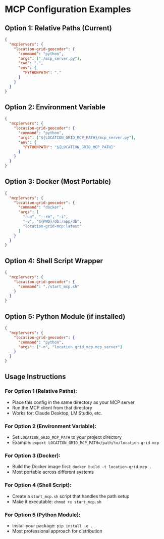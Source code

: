 # MCP Configuration Examples

## Option 1: Relative Paths (Current)
```json
{
  "mcpServers": {
    "location-grid-geocoder": {
      "command": "python",
      "args": ["./mcp_server.py"],
      "cwd": ".",
      "env": {
        "PYTHONPATH": "."
      }
    }
  }
}
```

## Option 2: Environment Variable
```json
{
  "mcpServers": {
    "location-grid-geocoder": {
      "command": "python",
      "args": ["${LOCATION_GRID_MCP_PATH}/mcp_server.py"],
      "env": {
        "PYTHONPATH": "${LOCATION_GRID_MCP_PATH}"
      }
    }
  }
}
```

## Option 3: Docker (Most Portable)
```json
{
  "mcpServers": {
    "location-grid-geocoder": {
      "command": "docker",
      "args": [
        "run", "--rm", "-i",
        "-v", "${PWD}/db:/app/db",
        "location-grid-mcp:latest"
      ]
    }
  }
}
```

## Option 4: Shell Script Wrapper
```json
{
  "mcpServers": {
    "location-grid-geocoder": {
      "command": "./start_mcp.sh"
    }
  }
}
```

## Option 5: Python Module (if installed)
```json
{
  "mcpServers": {
    "location-grid-geocoder": {
      "command": "python",
      "args": ["-m", "location_grid_mcp.mcp_server"]
    }
  }
}
```

## Usage Instructions

### For Option 1 (Relative Paths):
- Place this config in the same directory as your MCP server
- Run the MCP client from that directory
- Works for: Claude Desktop, LM Studio, etc.

### For Option 2 (Environment Variable):
- Set `LOCATION_GRID_MCP_PATH` to your project directory
- Example: `export LOCATION_GRID_MCP_PATH=/path/to/location-grid-mcp`

### For Option 3 (Docker):
- Build the Docker image first: `docker build -t location-grid-mcp .`
- Most portable across different systems

### For Option 4 (Shell Script):
- Create a `start_mcp.sh` script that handles the path setup
- Make it executable: `chmod +x start_mcp.sh`

### For Option 5 (Python Module):
- Install your package: `pip install -e .`
- Most professional approach for distribution
